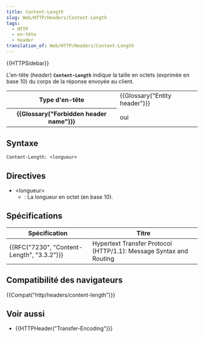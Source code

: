 ```yaml
---
title: Content-Length
slug: Web/HTTP/Headers/Content-Length
tags:
  - HTTP
  - en-tête
  - header
translation_of: Web/HTTP/Headers/Content-Length
---
```

{{HTTPSidebar}}

L'en-tête (_header_) **`Content-Length`** indique la taille en octets (exprimée en base 10) du corps de la réponse envoyée au client.

<table class="properties">
  <tbody>
    <tr>
      <th scope="row">Type d'en-tête</th>
      <td>{{Glossary("Entity header")}}</td>
    </tr>
    <tr>
      <th scope="row">{{Glossary("Forbidden header name")}}</th>
      <td>oui</td>
    </tr>
  </tbody>
</table>

## Syntaxe

    Content-Length: <longueur>

## Directives

- \<longueur>
  - : La longueur en octet (en base 10).

## Spécifications

| Spécification                                            | Titre                                                              |
| -------------------------------------------------------- | ------------------------------------------------------------------ |
| {{RFC("7230", "Content-Length", "3.3.2")}} | Hypertext Transfer Protocol (HTTP/1.1): Message Syntax and Routing |

## Compatibilité des navigateurs

{{Compat("http/headers/content-length")}}

## Voir aussi

- {{HTTPHeader("Transfer-Encoding")}}
